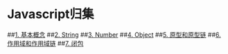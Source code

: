 # Javascript归集
##[1. 基本概念](https://github.com/vqun/blog/issues/1)
##[2. String](https://github.com/vqun/blog/issues/2)
##[3. Number](https://github.com/vqun/blog/issues/3)
##[4. Object](https://github.com/vqun/blog/issues/4)
##[5. 原型和原型链](https://github.com/vqun/blog/issues/5)
##[6. 作用域和作用域链](https://github.com/vqun/blog/issues/6)
##[7. 闭包](https://github.com/vqun/blog/issues/7)
